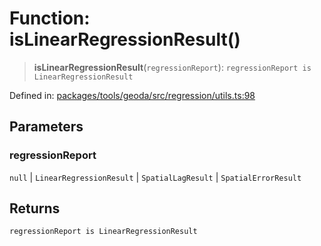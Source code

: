 # Function: isLinearRegressionResult()

> **isLinearRegressionResult**(`regressionReport`): `regressionReport is LinearRegressionResult`

Defined in: [packages/tools/geoda/src/regression/utils.ts:98](https://github.com/GeoDaCenter/openassistant/blob/dc72d81a35cf8e46295657303846fbb4ad891993/packages/tools/geoda/src/regression/utils.ts#L98)

## Parameters

### regressionReport

`null` | `LinearRegressionResult` | `SpatialLagResult` | `SpatialErrorResult`

## Returns

`regressionReport is LinearRegressionResult`
